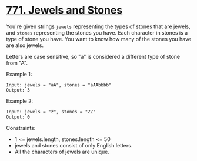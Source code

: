 # [771. Jewels and Stones](https://leetcode.com/problems/jewels-and-stones/)

You're given strings ```jewels``` representing the types of stones that are jewels, and ```stones``` representing the stones you have. Each character in stones is a type of stone you have. You want to know how many of the stones you have are also jewels.

Letters are case sensitive, so "a" is considered a different type of stone from "A".

 

Example 1:

    Input: jewels = "aA", stones = "aAAbbbb"
    Output: 3

Example 2:

    Input: jewels = "z", stones = "ZZ"
    Output: 0
 

Constraints:

* 1 <= jewels.length, stones.length <= 50
* jewels and stones consist of only English letters.
* All the characters of jewels are unique.